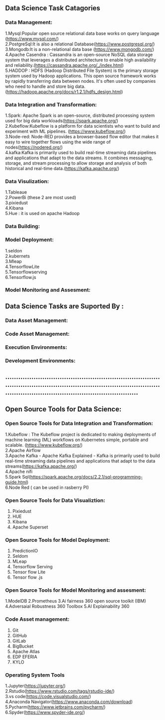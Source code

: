 ## Data Science Task Catagories
### Data Management:
1.Mysql:Popular open source relational data base works on query language (https://www.mysql.com/)<br>
2.PostgreSql:It is also a relational Database(https://www.postgresql.org/)<br>
3.Mongodb:It is a non-relational data base (https://www.mongodb.com/)<br>
4.Apache Casendra :  Cassandra is an open-source NoSQL data storage system that leverages a distributed architecture to enable high availability and reliability.(https://cassandra.apache.org/_/index.html)<br>
5.HADDOP : HDFS (Hadoop Distributed File System) is the primary storage system used by Hadoop applications. This open source framework works by rapidly transferring data between nodes. It's often used by companies who need to handle and store big data.(https://hadoop.apache.org/docs/r1.2.1/hdfs_design.html)<br>
### Data Integration and Transformation:
1.Spark: Apache Spark is an open-source, distributed processing system used for big data workloads(https://spark.apache.org/)<br>
2.Kubeflow:Kubeflow is a platform for data scientists who want to build and experiment with ML pipelines. (https://www.kubeflow.org/)<br>
3.Node-red: Node-RED provides a browser-based flow editor that makes it easy to wire together flows using the wide range of nodes(https://nodered.org/)<br>
4.kafka:Kafka is primarily used to build real-time streaming data pipelines and applications that adapt to the data streams. It combines messaging, storage, and stream processing to allow storage and analysis of both historical and real-time data.(https://kafka.apache.org/)<br>
### Data Visulization:
1.Tableaue<br>
2.PowerBi (these 2 are most used)<br>
3.pixiedust<br>
4.Kibana<br>
5.Hue : it is used on apache Hadoop<br>


### Data Building:
### Model Deployment:
1.seldon<br>
2.kubernets<br>
3.Mleap<br>
4.TensorflowLite<br>
5.Tensorflowserving<br>
6.Tensorflow.js<br>
### Model Monitoring and Assesment:

## Data Science Tasks are Suported By :
### Data Asset Management:
### Code Asset Management:
### Execution Environments:
### Development Environments:
## ...........................................................................................................................................................................................................
## Open Source Tools for Data Science:

### Open Source Tools for Data Integration and Transformation:
1.Kubeflow : The Kubeflow project is dedicated to making deployments of machine learning (ML) workflows on Kubernetes simple, portable and scalable. (https://www.kubeflow.org/)<br>
2.Apache Airflow<br>
3.Apache Kafka  - Apache Kafka Explained - 
Kafka is primarily used to build real-time streaming data pipelines and applications that adapt to the data streams(https://kafka.apache.org/)<br>
4.Apache nifi<br>
5.Spark Sql(https://spark.apache.org/docs/2.2.1/sql-programming-guide.html)<br>
6.Node Red ( can be used in rasberry PI)<br>

### Open Source Tools for Data Visualiztion:
1. Pixiedust
2. HUE
3. Kibana
4. Apache Superset
### Open Source Tools for Model Deployment:
1. PredictionIO
2. Seldom
3. MLeap
4. Tensorflow Serving
5. Tensor flow Lite
6. Tensor flow .js

### Open Source Tools for Model Monitoring and assesment:
1.ModelDB
2.Prometheus
3.Ai fairness 360 open source toolkit (IBM)
4.Adversaial Robustness 360 Toolbox
5.AI Explainability 360
### Code Asset management:
1. Git
2. GitHub
3. GitLab
4. BigBucket
5. Apache Atlas
6. EDP EFERIA
7. KYLO

### Operating System Tools
1.Jupyter(https://jupyter.org/)<br>
2.Rstudio(https://www.rstudio.com/tags/rstudio-ide/)<br>
3.vs code(https://code.visualstudio.com/)<br>
4.Anaconda Navigator(https://www.anaconda.com/download)<br>
5.Pycharm(https://www.jetbrains.com/pycharm/)<br>
6.Spyder(https://www.spyder-ide.org/)<br>

